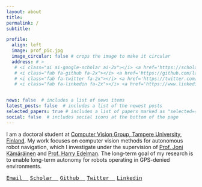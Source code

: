 ```yaml
---
layout: about
title:
permalink: /
subtitle:

profile:
  align: left
  image: prof_pic.jpg
  image_circular: false # crops the image to make it circular
  address: # >
   # <i class="ai ai-google-scholar ai-2x"></i> <a href='https://scholar.google.com/citations?user=QoV3BdEAAAAJ'>Scholar</a> <p></p>
   # <i class="fab fa-github fa-2x"></i> <a href='https://github.com/lasuomela'>Github</a> <p></p>
   # <i class="fab fa-twitter fa-2x"></i> <a href='https://twitter.com/Suomela_L'>Twitter</a> <p></p>
   # <i class="fab fa-linkedin fa-2x"></i> <a href='https://www.linkedin.com/in/laurisuomela/'>Linkedin</a> <p></p>


news: false  # includes a list of news items
latest_posts: false  # includes a list of the newest posts
selected_papers: true # includes a list of papers marked as "selected={true}"
social: false  # includes social icons at the bottom of the page
---
```


I am a doctoral student at [Computer Vision Group, Tampere University, Finland](https://research.tuni.fi/vision/). My work focuses on computer vision methods for autonomous robot navigation, which I investigate under the supervision of [Prof. Joni Kämäräinen](https://scholar.google.fi/citations?user=r6Y4nacAAAAJ&hl=en) and [Prof. Harry Edelman](https://www.linkedin.com/in/harryedelman/). The long-term goal of my research is to enable long-term autonomy for robots operating in GPS-denied environments.

<!--
Before the doctoral studies, I completed an MSc. Tech degree at the Tampere University. During my studies, I did a research internship at Intel under the supervision of [Dr. Jarno Nikkanen](https://www.linkedin.com/in/jarno-nikkanen-a37a312/), investigating [machine learning approaches to camera control](https://scholar.google.com/citations?view_op=view_citation&hl=fi&user=QoV3BdEAAAAJ&citation_for_view=QoV3BdEAAAAJ:u5HHmVD_uO8C).
-->


<div style="display: inline-block">
  <i class="fa fa-envelope fa-1x"></i>
  <a style="font-family: monospace" href='mailto:lauri.a.suomela@tuni.fi'> Email &nbsp; </a>
</div>
<div style="display: inline-block">
  <i class="ai ai-google-scholar ai-1x"></i>
  <a style="font-family: monospace" href='https://scholar.google.com/citations?user=QoV3BdEAAAAJ'>Scholar &nbsp; </a>
</div>
<div style="display: inline-block">
  <i class="fab fa-github fa-1x"></i>
  <a style="font-family: monospace" href='https://github.com/lasuomela'>Github &nbsp; </a>
</div>
<div style="display: inline-block">
  <i class="fab fa-twitter fa-1x"></i>
  <a style="font-family: monospace" href='https://twitter.com/Suomela_L'>Twitter &nbsp; </a>
</div>
<div style="display: inline-block">
  <i class="fab fa-linkedin fa-1x"></i>
  <a style="font-family: monospace" href='https://www.linkedin.com/in/laurisuomela/'>Linkedin</a>
</div>
